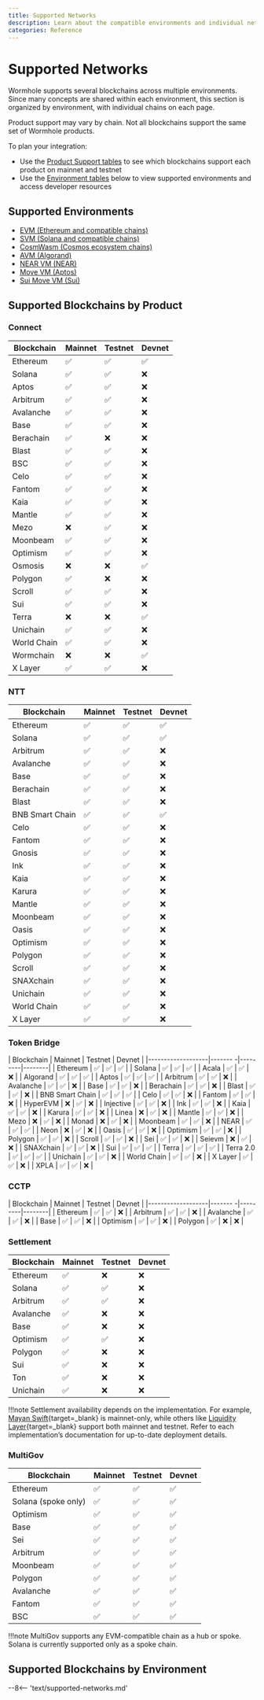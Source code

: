 ```yaml
---
title: Supported Networks
description: Learn about the compatible environments and individual networks that Wormhole supports. Readers can click on each of the blockchain logos for more information.
categories: Reference
---
```


# Supported Networks

Wormhole supports several blockchains across multiple environments. Since many concepts are shared within each environment, this section is organized by environment, with individual chains on each page.

Product support may vary by chain. Not all blockchains support the same set of Wormhole products.

To plan your integration:

 - Use the [Product Support tables](#supported-blockchains-by-product) to see which blockchains support each product on mainnet and testnet
 - Use the [Environment tables](#supported-blockchains-by-environment) below to view supported environments and access developer resources

## Supported Environments

- [EVM (Ethereum and compatible chains)](#evm)
- [SVM (Solana and compatible chains)](#svm)
- [CosmWasm (Cosmos ecosystem chains)](#cosmwasm)
- [AVM (Algorand)](#avm)
- [NEAR VM (NEAR)](#near-vm)
- [Move VM (Aptos)](#move-vm)
- [Sui Move VM (Sui)](#sui-move-vm)

## Supported Blockchains by Product

### Connect

| Blockchain        | Mainnet | Testnet | Devnet |
|-------------------|---------|---------|--------|
| Ethereum          | ✅      | ✅      | ✅     |
| Solana            | ✅      | ✅      | ❌     |
| Aptos             | ✅      | ✅      | ❌     |
| Arbitrum          | ✅      | ✅      | ❌     |
| Avalanche         | ✅      | ✅      | ❌     |
| Base              | ✅      | ✅      | ❌     |
| Berachain         | ✅      | ❌      | ❌     |
| Blast             | ✅      | ✅      | ❌     |
| BSC               | ✅      | ✅      | ❌     |
| Celo              | ✅      | ✅      | ❌     |
| Fantom            | ✅      | ✅      | ❌     |
| Kaia              | ✅      | ✅      | ❌     |
| Mantle            | ✅      | ✅      | ❌     |
| Mezo              | ❌      | ✅      | ❌     |
| Moonbeam          | ✅      | ✅      | ❌     |
| Optimism          | ✅      | ✅      | ❌     |
| Osmosis           | ❌      | ❌      | ✅     |
| Polygon           | ✅      | ❌      | ❌     |
| Scroll            | ✅      | ✅      | ❌     |
| Sui               | ✅      | ✅      | ❌     |
| Terra             | ❌      | ❌      | ✅     |
| Unichain          | ✅      | ✅      | ❌     |
| World Chain       | ✅      | ✅      | ❌     |
| Wormchain         | ❌      | ❌      | ✅     |
| X Layer           | ✅      | ✅      | ❌     |

### NTT

| Blockchain        | Mainnet | Testnet | Devnet |
|-------------------|---------|---------|--------|
| Ethereum          | ✅      | ✅      | ✅     |
| Solana            | ✅      | ✅      | ✅     |
| Arbitrum          | ✅      | ✅      | ❌     |
| Avalanche         | ✅      | ✅      | ❌     |
| Base              | ✅      | ✅      | ❌     |
| Berachain         | ✅      | ✅      | ❌     |
| Blast             | ✅      | ✅      | ❌     |
| BNB Smart Chain   | ✅      | ✅      | ✅     |
| Celo              | ✅      | ✅      | ❌     |
| Fantom            | ✅      | ✅      | ❌     |
| Gnosis            | ✅      | ✅      | ❌     |
| Ink               | ✅      | ✅      | ❌     |
| Kaia              | ✅      | ✅      | ❌     |
| Karura            | ✅      | ✅      | ❌     |
| Mantle            | ✅      | ✅      | ❌     |
| Moonbeam          | ✅      | ✅      | ❌     |
| Oasis             | ✅      | ✅      | ❌     |
| Optimism          | ✅      | ✅      | ❌     |
| Polygon           | ✅      | ✅      | ❌     |
| Scroll            | ✅      | ✅      | ❌     |
| SNAXchain         | ✅      | ✅      | ❌     |
| Unichain          | ✅      | ✅      | ❌     |
| World Chain       | ✅      | ✅      | ❌     |
| X Layer           | ✅      | ✅      | ❌     |

### Token Bridge

| Blockchain        | Mainnet | Testnet | Devnet |
|-------------------|------- -|---------|--------|
| Ethereum          | ✅      | ✅       | ✅      |
| Solana            | ✅      | ✅       | ✅      |
| Acala             | ✅      | ✅       | ❌      |
| Algorand          | ✅      | ✅       | ✅      |
| Aptos             | ✅      | ✅       | ✅      |
| Arbitrum          | ✅      | ✅       | ❌      |
| Avalanche         | ✅      | ✅       | ❌      |
| Base              | ✅      | ✅       | ❌      |
| Berachain         | ✅      | ✅       | ❌      |
| Blast             | ✅      | ✅       | ❌      |
| BNB Smart Chain   | ✅      | ✅       | ✅      |
| Celo              | ✅      | ✅       | ❌      |
| Fantom            | ✅      | ✅       | ❌      |
| HyperEVM          | ❌      | ✅       | ❌      |
| Injective         | ✅      | ✅       | ❌      |
| Ink               | ✅      | ✅       | ❌      |
| Kaia              | ✅      | ✅       | ❌      |
| Karura            | ✅      | ✅       | ❌      |
| Linea             | ❌      | ✅       | ❌      |
| Mantle            | ✅      | ✅       | ❌      |
| Mezo              | ❌      | ✅       | ❌      |
| Monad             | ❌      | ✅       | ❌      |
| Moonbeam          | ✅      | ✅       | ❌      |
| NEAR              | ✅      | ✅       | ✅      |
| Neon              | ❌      | ✅       | ❌      |
| Oasis             | ✅      | ✅       | ❌      |
| Optimism          | ✅      | ✅       | ❌      |
| Polygon           | ✅      | ✅       | ❌      |
| Scroll            | ✅      | ✅       | ❌      |
| Sei               | ✅      | ✅       | ❌      |
| Seievm            | ❌      | ✅       | ❌      |
| SNAXchain         | ✅      | ✅       | ❌      |
| Sui               | ✅      | ✅       | ✅      |
| Terra             | ✅      | ✅       | ✅      |
| Terra 2.0         | ✅      | ✅       | ✅      |
| Unichain          | ✅      | ✅       | ❌      |
| World Chain       | ✅      | ✅       | ❌      |
| X Layer           | ✅      | ✅       | ❌      |
| XPLA              | ✅      | ✅       | ❌      |

### CCTP

| Blockchain        | Mainnet | Testnet | Devnet |
|-------------------|------- -|---------|--------|
| Ethereum          | ✅      | ✅       | ❌      |
| Arbitrum          | ✅      | ✅       | ❌      |
| Avalanche         | ✅      | ✅       | ❌      |
| Base              | ✅      | ✅       | ❌      |
| Optimism          | ✅      | ✅       | ❌      |
| Polygon           | ✅      | ❌       | ❌      |

### Settlement

| Blockchain        | Mainnet | Testnet | Devnet |
|-------------------|---------|---------|--------|
| Ethereum          | ✅      | ❌      | ❌      |
| Solana            | ✅      | ✅      | ❌      |
| Arbitrum          | ✅      | ✅      | ❌      |
| Avalanche         | ✅      | ❌      | ❌      |
| Base              | ✅      | ❌      | ❌      |
| Optimism          | ✅      | ✅      | ❌      |
| Polygon           | ✅      | ❌      | ❌      |
| Sui               | ✅      | ❌      | ❌      |
| Ton               | ✅      | ❌      | ❌      |
| Unichain          | ✅      | ❌      | ❌      |

!!!note
    Settlement availability depends on the implementation. For example, [Mayan Swift](/docs/learn/transfers/settlement/architecture/#mayan-swift){target=\_blank} is mainnet-only, while others like [Liquidity Layer](/docs/learn/transfers/settlement/architecture/#wormhole-liquidity-layer){target=\_blank} support both mainnet and testnet. Refer to each implementation’s documentation for up-to-date deployment details.

### MultiGov

| Blockchain          | Mainnet | Testnet | Devnet |
|---------------------|---------|---------|--------|
| Ethereum            | ✅      | ✅      | ✅      |
| Solana (spoke only) | ✅      | ✅      | ✅      |
| Optimism            | ✅      | ✅      | ✅      |
| Base                | ✅      | ✅      | ✅      |
| Sei                 | ✅      | ✅      | ✅      |
| Arbitrum            | ✅      | ✅      | ✅      |
| Moonbeam            | ✅      | ✅      | ✅      |
| Polygon             | ✅      | ✅      | ✅      |
| Avalanche           | ✅      | ✅      | ✅      |
| Fantom              | ✅      | ✅      | ✅      |
| BSC                 | ✅      | ✅      | ✅      |

!!!note
    MultiGov supports any EVM-compatible chain as a hub or spoke. Solana is currently supported only as a spoke chain.

## Supported Blockchains by Environment

--8<-- 'text/supported-networks.md'
